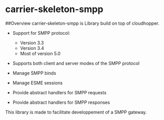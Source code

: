 # carrier-skeleton-smpp
##Overview
carrier-skeleton-smpp is Library build on top of cloudhopper. 

 * Support for SMPP protocol:
    * Version 3.3
    * Version 3.4
    * Most of version 5.0
 
 * Supports both client and server modes of the SMPP protocol 
 * Manage SMPP binds
 * Manage ESME sessions
 * Provide abstract handlers for SMPP requests
 * Provide abstract handlers for SMPP responses 
 
 This library is made to facilitate developpement of a SMPP gateway.
 
 
	